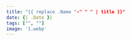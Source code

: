 ```yaml
---
title: "{{ replace .Name "-" " " | title }}"
date: {{ .Date }}
tags: ["", ""]
image: '1.webp'
---
```


